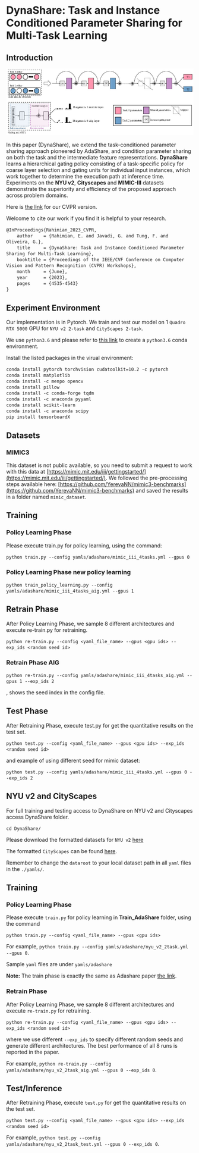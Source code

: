 # DynaShare: Task and Instance Conditioned Parameter Sharing for Multi-Task Learning

## Introduction
![alt text](DynaShare/figures/workflow_v2.jpg)

In this paper (DynaShare), we extend the task-conditioned parameter sharing approach pioneered by AdaShare, and condition parameter sharing on both the task and the intermediate feature representations. **DynaShare** learns a hierarchical gating policy consisting of a task-specific policy for coarse layer selection and gating units for individual input instances, which work together to determine the execution path at inference time. Experiments on the **NYU v2**, **Cityscapes** and **MIMIC-III** datasets demonstrate the superiority and efficiency of the proposed approach across problem domains.

Here is [the link](https://openaccess.thecvf.com/content/CVPR2023W/ECV/html/Rahimian_DynaShare_Task_and_Instance_Conditioned_Parameter_Sharing_for_Multi-Task_Learning_CVPRW_2023_paper.html) for our CVPR version. 

Welcome to cite our work if you find it is helpful to your research.
```
@InProceedings{Rahimian_2023_CVPR,
    author    = {Rahimian, E. and Javadi, G. and Tung, F. and Oliveira, G.},
    title     = {DynaShare: Task and Instance Conditioned Parameter Sharing for Multi-Task Learning},
    booktitle = {Proceedings of the IEEE/CVF Conference on Computer Vision and Pattern Recognition (CVPR) Workshops},
    month     = {June},
    year      = {2023},
    pages     = {4535-4543}
}
```


##  Experiment Environment

Our implementation is in Pytorch. We train and test our model on 1 `Quadro RTX 5000` GPU for `NYU v2 2-task` and `CityScapes 2-task`. 

We use `python3.6` and  please refer to [this link](https://docs.conda.io/projects/conda/en/latest/user-guide/tasks/manage-environments.html#creating-an-environment-with-commands) to create a `python3.6` conda environment.

Install the listed packages in the virual environment:
```
conda install pytorch torchvision cudatoolkit=10.2 -c pytorch
conda install matplotlib
conda install -c menpo opencv
conda install pillow
conda install -c conda-forge tqdm
conda install -c anaconda pyyaml
conda install scikit-learn
conda install -c anaconda scipy
pip install tensorboardX
```

## Datasets

### MIMIC3

This dataset is not public available, so you need to submit a request to work with this data
at [https://mimic.mit.edu/iii/gettingstarted/](https://mimic.mit.edu/iii/gettingstarted/). We followed the
pre-processing steps available
here: [https://github.com/YerevaNN/mimic3-benchmarks](https://github.com/YerevaNN/mimic3-benchmarks) and saved the
results in a folder named `mimic_dataset`.

## Training
### Policy Learning Phase

Please execute train.py for policy learning, using the command:
```
python train.py --config yamls/adashare/mimic_iii_4tasks.yml --gpus 0
```
### Policy Learning Phase new policy learning 
```
python train_policy_learning.py --config yamls/adashare/mimic_iii_4tasks_aig.yml --gpus 1
```

## Retrain Phase
After Policy Learning Phase, we sample 8 different architectures and execute re-train.py for retraining. 
```
python re-train.py --config <yaml_file_name> --gpus <gpu ids> --exp_ids <random seed id>
```
### Retrain Phase AIG
```
python re-train.py --config yamls/adashare/mimic_iii_4tasks_aig.yml --gpus 1 --exp_ids 2
```

<random seed id>, shows the seed index in the config file.

## Test Phase
After Retraining Phase, execute test.py for get the quantitative results on the test set.
```
python test.py --config <yaml_file_name> --gpus <gpu ids> --exp_ids <random seed id>
```

and example of using different seed for mimic dataset:
```
python test.py --config yamls/adashare/mimic_iii_4tasks.yml --gpus 0 --exp_ids 2
```


## NYU v2 and CityScapes


For full training and testing access to DynaShare on NYU v2 and Cityscapes access DynaShare folder.

```
cd DynaShare/
```

Please download the formatted datasets for `NYU v2` [here](https://drive.google.com/file/d/11pWuQXMFBNMIIB4VYMzi9RPE-nMOBU8g/view?usp=sharing) 

The formatted `CityScapes` can be found [here](https://drive.google.com/file/d/1WrVMA_UZpoj7voajf60yIVaS_Ggl0jrH/view?usp=sharing).

<!--Download `Tiny-Taskonomy` as instructed by its [GitHub](https://github.com/StanfordVL/taskonomy/tree/master/data).

The formatted `DomainNet` can be found [here](https://drive.google.com/file/d/1qVtPnKX_iuNXcR3JoP4llxflIUEw880j/view?usp=sharing).-->

Remember to change the `dataroot` to your local dataset path in all `yaml` files in the `./yamls/`.

## Training
### Policy Learning Phase
Please execute `train.py` for policy learning in **Train_AdaShare** folder, using the command 
```
python train.py --config <yaml_file_name> --gpus <gpu ids>
```
For example, `python train.py --config yamls/adashare/nyu_v2_2task.yml --gpus 0`.

Sample `yaml` files are under `yamls/adashare`

**Note:** The train phase is exactly the same as Adashare paper [the link](https://arxiv.org/pdf/1911.12423.pdf).
<!--**Note:** use `domainnet` branch for experiments on DomainNet, i.e. `python train_domainnet.py --config <yaml_file_name> --gpus <gpu ids>`-->

### Retrain Phase
After Policy Learning Phase, we sample 8 different architectures and execute `re-train.py` for retraining.
```
python re-train.py --config <yaml_file_name> --gpus <gpu ids> --exp_ids <random seed id>
```
where we use different `--exp_ids` to specify different random seeds and generate different architectures. The best performance of all 8 runs is reported in the paper.

For example, `python re-train.py --config yamls/adashare/nyu_v2_2task_aig.yml --gpus 0 --exp_ids 0`. 

<!--**Note:** use `domainnet` branch for experiments on DomainNet, i.e. `python re-train_domainnet.py --config <yaml_file_name> --gpus <gpu ids>`-->


## Test/Inference
After Retraining Phase, execute `test.py` for get the quantitative results on the test set. 
```
python test.py --config <yaml_file_name> --gpus <gpu ids> --exp_ids <random seed id>
```
For example, `python test.py --config yamls/adashare/nyu_v2_2task_test.yml --gpus 0 --exp_ids 0`.
